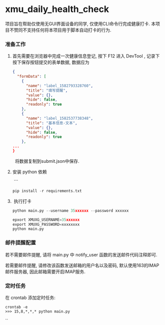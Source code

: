 # xmu_daily_health_check

项目旨在帮助仅使用无GUI界面设备的同学, 仅使用CLI命令行完成健康打卡. 本项目不赞同不支持任何将本项目用于脚本自动打卡的行为.

### 准备工作

1. 首先需要在浏览器中完成一次健康信息登记, 按下 F12 进入 DevTool , 记录下按下保存按钮提交的表单数据, 数据应为 
   
   ```json
   {
     "formData": [
       {
         "name": "label_1582793328760",
         "title": "填写提醒",
         "value": {},
         "hide": false,
         "readonly": true
       },
       {
         "name": "label_1582537738348",
         "title": "基本信息-文本",
         "value": {},
         "hide": false,
         "readonly": true
       },
   ...
   }
   ```

        将数据复制到submit.json中保存. 

2. 安装 python 依赖
   
    ```
   
   ```python
   pip install -r requirements.txt
   ```

3.  执行打卡
   
   ```python
   python main.py --username 35xxxxxx --password xxxxxx
   ```
   
   ```python
   epxort XMUXG_USERNAME=35xxxxxx
   export XMUXG_PASSWORD=xxxxxxxx
   python main.py
   ```

### 邮件提醒配置

若不需要邮件提醒, 请将 main.py 中 notify_user 函数的发送邮件代码注释即可. 

若需要邮件提醒, 请修改该函数发送邮箱的用户名以及密码, 默认使用163的IMAP邮件服务器, 因此邮箱需要开启IMAP服务.

### 定时任务

在 crontab 添加定时任务: 

```shell
crontab -e
>>> 15,8,*,*,* python main.py
```

``
